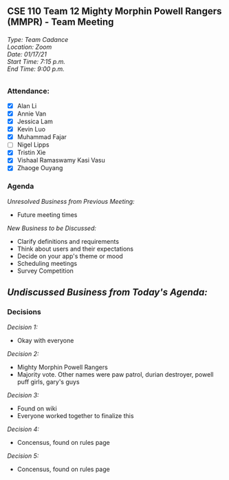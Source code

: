 ## CSE 110 Team 12 Mighty Morphin Powell Rangers (MMPR) - Team Meeting
###### Type: Team Cadance <br/> Location: Zoom <br/> Date: 01/17/21 <br/> Start Time: 7:15 p.m. <br/> End Time: 9:00 p.m.

### Attendance:
- [x] Alan Li
- [x] Annie Van
- [x] Jessica Lam
- [x] Kevin Luo
- [x] Muhammad Fajar
- [ ] Nigel Lipps
- [x] Tristin Xie
- [x] Vishaal Ramaswamy Kasi Vasu
- [x] Zhaoge Ouyang

### Agenda

_Unresolved Business from Previous Meeting:_
- Future meeting times

_New Business to be Discussed:_
- Clarify definitions and requirements
- Think about users and their expectations
- Decide on your app's theme or mood
- Scheduling meetings
- Survey Competition

_Undiscussed Business from Today's Agenda:_
- 

### Decisions

_Decision 1:_
- Okay with everyone

_Decision 2:_
- Mighty Morphin Powell Rangers
- Majority vote. Other names were paw patrol, durian destroyer, powell puff girls, gary's guys

_Decision 3:_
- Found on wiki
- Everyone worked together to finalize this

_Decision 4:_
- Concensus, found on rules page

_Decision 5:_
- Concensus, found on rules page
